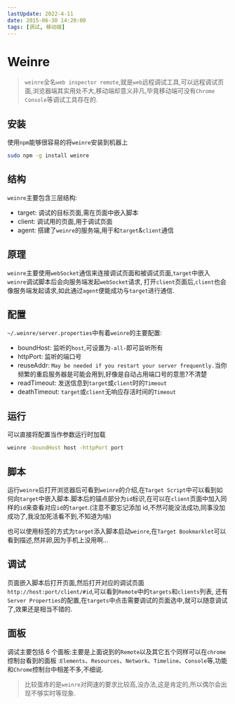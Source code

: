 ```yaml
---
lastUpdate: 2022-4-11
date: 2015-06-30 14:20:00
tags: [调试, 移动端]
---
```


# Weinre

> `weinre`全名`web inspector remote`,就是`web`远程调试工具,可以远程调试页面,浏览器端其实用处不大,移动端却意义非凡,毕竟移动端可没有`Chrome Console`等调试工具存在的.

## 安装

使用`npm`能够很容易的将`weinre`安装到机器上

```bash
sudo npm -g install weinre
```

## 结构

`weinre`主要包含三层结构:

-   target: 调试的目标页面,需在页面中嵌入脚本
-   client: 调试用的页面,用于调试页面
-   agent: 搭建了`weinre`的服务端,用于和`target`&`client`通信

## 原理

`weinre`主要使用`webSocket`通信来连接调试页面和被调试页面,`target`中嵌入`weinre`调试脚本后会向服务端发起`webSocket`请求, 打开`client`页面后,`client`也会像服务端发起请求,如此通过`agent`便能成功与`target`进行通信.

## 配置

`~/.weinre/server.properties`中有着`weinre`的主要配置:

-   boundHost: 监听的`host`,可设置为`-all-`即可监听所有
-   httpPort: 监听的端口号
-   reuseAddr: `May be needed if you restart your server frequently.`当你频繁的重启服务器是可能会用到,好像是自动占用端口号的意思?不清楚
-   readTimeout: 发送信息到`target`或`client`时的`Timeout`
-   deathTimeout: `target`或`client`无响应存活时间的`Timeout`

## 运行

可以直接将配置当作参数运行时加载

```bash
weinre -boundHost host -httpPort port
```

## 脚本

运行`weinre`后打开浏览器后可看到`weinre`的介绍,在`Target Script`中可以看到如何向`target`中嵌入脚本.脚本后的锚点部分为`id`标识,在可以在`client`页面中加入同样的`id`来查看对应`id`的`target`.(注意不要忘记添加 id,不然可能没法成功,同事没加成功了,我没加死活看不到,不知道为啥)

也可以使用标签的方式为`target`添入脚本启动`weinre`,在`Target Bookmarklet`可以看到描述,然并卵,因为手机上没用啊...

## 调试

页面嵌入脚本后打开页面,然后打开对应的调试页面`http://host:port/client/#id`,可以看到`Remote`中的`targets`和`clients`列表, 还有`Server Properties`的配置,在`targets`中点击需要调试的页面选中,就可以随意调试了,效果还是相当不错的.

## 面板

调试主要包括 6 个面板:主要是上面说到的`Remote`以及其它五个同样可以在`chrome`控制台看到的面板 :`Elements`、`Resources`、`Network`、`Timeline`、`Console`等,功能和`Chrome`控制台中相差不多,不细说.

> 比较蛋疼的是`weinre`对网速的要求比较高,没办法,这是肯定的,所以偶尔会出现不够实时等现象.
